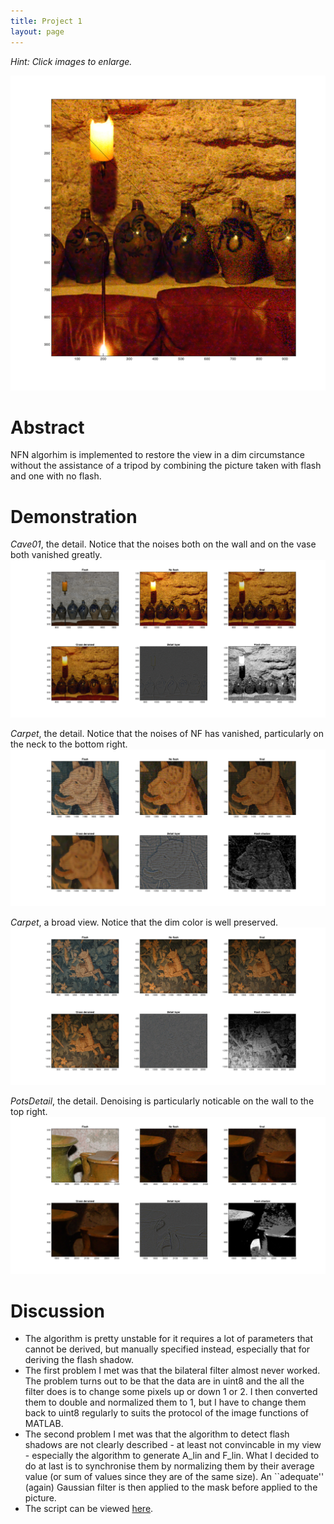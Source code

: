 ```yaml
---
title: Project 1
layout: page
---
```


_Hint: Click images to enlarge._

[![Comparison of cave01](proj1/cave01_cmp.png)](proj1/cave01_cmp.png)

# Abstract

NFN algorhim is implemented to restore the view in a dim circumstance
without the assistance of a tripod
by combining the picture taken with flash and one with no flash.

# Demonstration 
_Cave01_, the detail. Notice that the noises both on the wall
and on the vase both vanished greatly.
[![Detail of carpet](proj1/cave01_detail.png)](proj1/cave01_detail.png)

_Carpet_, the detail. Notice that the noises of NF has vanished, particularly
on the neck to the bottom right.
[![Detail of carpet](proj1/carpet_detail.png)](proj1/carpet_detail.png)

_Carpet_, a broad view. Notice that the dim color is well preserved.
[![Broadview view of carpet](proj1/carpet_broad.png)](proj1/carpet_broad.png)

_PotsDetail_, the detail. Denoising is particularly noticable 
on the wall to the top right.
[![](proj1/potsdetail_detail.png)](proj1/potsdetail_detail.png)

# Discussion
- The algorithm is pretty unstable for it requires a lot of parameters
that cannot be derived, but manually specified instead, especially that 
for deriving the flash shadow.
- The first problem I met was that the bilateral filter almost never worked.
The problem turns out to be that the data are in uint8 and the 
all the filter does is to change some pixels up or down 1 or 2.
I then converted them to double and normalized them to 1, but 
I have to change them back to uint8 regularly to suits the protocol 
of the image functions of MATLAB.
- The second problem I met was that the algorithm to detect flash
shadows are not clearly described - at least not convincable 
in my view - especially the algorithm to generate A_lin and F_lin. 
What I decided to do at last is to synchronise them 
by normalizing them by their average value (or sum of values 
since they are of the same size). An ``adequate'' (again) 
Gaussian filter is then applied to the mask before applied to the picture.
- The script can be viewed [here](fnf.m).
